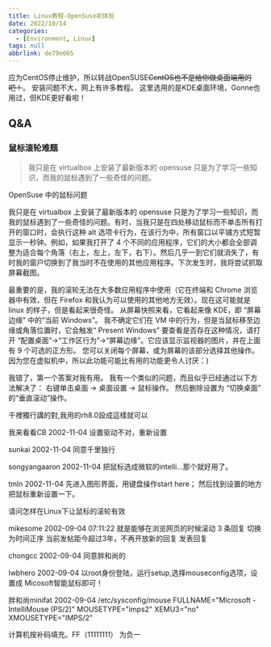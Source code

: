 ```yaml
---
title: Linux教程-OpenSuse初体验
date: 2022/10/14
categories:
  - [Environment, Linux]
tags: null
abbrlink: de79e665
---
```



应为CentOS停止维护，所以转战OpenSUSE~~CentOS也不是给你做桌面端用的吧！~~。
安装问题不大，网上有许多教程。
这里选用的是KDE桌面环境，Gonne也用过，但KDE更好看啦！








## Q&A
### 鼠标滚轮难题

> 我只是在 virtualbox 上安装了最新版本的 opensuse 只是为了学习一些知识，而我的鼠标遇到了一些奇怪的问题。

OpenSuse 中的鼠标问题

我只是在 virtualbox 上安装了最新版本的 opensuse 只是为了学习一些知识，而我的鼠标遇到了一些奇怪的问题。有时，当我只是在四处移动鼠标而不单击所有打开的窗口时，会执行这种 alt 选项卡行为，在该行为中，所有窗口以平铺方式短暂显示一秒钟。例如，如果我打开了 4 个不同的应用程序，它们的大小都会全部调整为适合每个角落（右上，左上，左下，右下）。然后几乎一到它们就消失了，有时我的窗户切换到了我当时不在使用的其他应用程序。下次发生时，我将尝试抓取屏幕截图。

最重要的是，我的滚轮无法在大多数应用程序中使用（它在终端和 Chrome 浏览器中有效，但在 Firefox 和我认为可以使用的其他地方无效）。现在这可能就是 linux 的样子，但是看起来很奇怪。
从屏幕快照来看，它看起来像 KDE，即 “屏幕边缘” 中的“当前 Windows”。 我不确定它们在 VM 中的行为，但是当鼠标移至边缘或角落位置时，它会触发“ Present Windows”
要查看是否存在这种情况，请打开 “配置桌面”->“工作区行为”->“屏幕边缘”。它应该显示监视器的图片，并在上面有 9 个可选的正方形。 您可以关闭每个屏幕，或为屏幕的该部分选择其他操作。
因为您在虚拟机中，所以此功能可能比有用的功能更令人讨厌：)



我错了，第一个答案对我有用。
我有一个类似的问题，而且似乎已经通过以下方法解决了：
右键单击桌面 -> 桌面设置 -> 鼠标操作。
然后删除设置为 “切换桌面” 的“垂直滚动”操作。



千裡獨行講的對,我用的rh8.0設成這樣就可以

我来看看CB 2002-11-04
设置驱动不对，重新设置

sunkai 2002-11-04
同意千里独行

songyangaaron 2002-11-04
把鼠标选成微软的intelli...那个就好用了。

tmln 2002-11-04
先进入图形界面，用键盘操作start here；
然后找到设置的地方把鼠标重新设置一下。


请问怎样在Linux下让鼠标的滚轮有效

mikesome
2002-09-04 07:11:22
就是能够在浏览网页的时候滚动
3 条回复
 切换为时间正序
当前发帖距今超过3年，不再开放新的回复
发表回复

chongcc 2002-09-04
同意胖和尚的

lwbhero 2002-09-04
以root身份登陆，运行setup,选择mouseconfig选项，设置成 Micosoft智能鼠标即可！

胖和尚minifat 2002-09-04
/etc/sysconfig/mouse
FULLNAME="Microsoft - IntelliMouse (PS/2)"
MOUSETYPE="imps2"
XEMU3="no"
XMOUSETYPE="IMPS/2"

计算机按补码填充。FF（11111111）
为负一